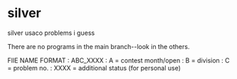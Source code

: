 # silver

silver usaco problems i guess

There are no programs in the main branch--look in the others.

FIlE NAME FORMAT : ABC_XXXX : 
A = contest month/open : 
B = division : 
C = problem no. : 
XXXX = additional status (for personal use)
